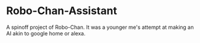 # Robo-Chan-Assistant
 A spinoff project of Robo-Chan. It was a younger me's attempt at making an AI akin to google home or alexa.
